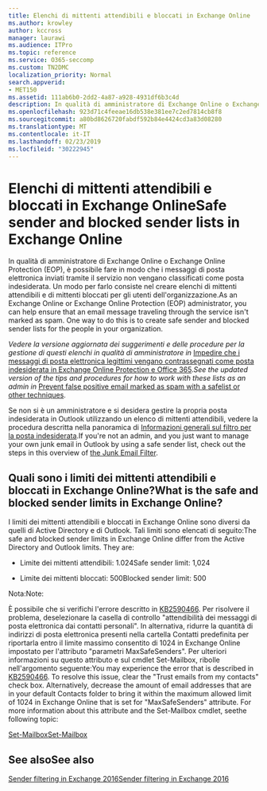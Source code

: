 ```yaml
---
title: Elenchi di mittenti attendibili e bloccati in Exchange Online
ms.author: krowley
author: kccross
manager: laurawi
ms.audience: ITPro
ms.topic: reference
ms.service: O365-seccomp
ms.custom: TN2DMC
localization_priority: Normal
search.appverid:
- MET150
ms.assetid: 111ab6b0-2dd2-4a87-a928-4931df6b3c4d
description: In qualità di amministratore di Exchange Online o Exchange Online Protection (EOP), è possibile fare in modo che i messaggi di posta elettronica inviati tramite il servizio non vengano classificati come posta indesiderata. Un modo per farlo consiste nel creare elenchi di mittenti attendibili e di mittenti bloccati per gli utenti dell'organizzazione.
ms.openlocfilehash: 923d71c4feeae16db538e381ee7c2ed7814cb8f8
ms.sourcegitcommit: a80bd8626720fabdf592b84e4424cd3a83d08280
ms.translationtype: MT
ms.contentlocale: it-IT
ms.lasthandoff: 02/23/2019
ms.locfileid: "30222945"
---
```

# <a name="safe-sender-and-blocked-sender-lists-in-exchange-online"></a><span data-ttu-id="4ee5d-104">Elenchi di mittenti attendibili e bloccati in Exchange Online</span><span class="sxs-lookup"><span data-stu-id="4ee5d-104">Safe sender and blocked sender lists in Exchange Online</span></span>

<span data-ttu-id="4ee5d-p102">In qualità di amministratore di Exchange Online o Exchange Online Protection (EOP), è possibile fare in modo che i messaggi di posta elettronica inviati tramite il servizio non vengano classificati come posta indesiderata. Un modo per farlo consiste nel creare elenchi di mittenti attendibili e di mittenti bloccati per gli utenti dell'organizzazione.</span><span class="sxs-lookup"><span data-stu-id="4ee5d-p102">As an Exchange Online or Exchange Online Protection (EOP) administrator, you can help ensure that an email message traveling through the service isn't marked as spam. One way to do this is to create safe sender and blocked sender lists for the people in your organization.</span></span> 
  
 <span data-ttu-id="4ee5d-107">*Vedere la versione aggiornata dei suggerimenti e delle procedure per la gestione di questi elenchi in qualità di amministratore in* [Impedire che i messaggi di posta elettronica legittimi vengano contrassegnati come posta indesiderata in Exchange Online Protection e Office 365](https://go.microsoft.com/fwlink/p/?LinkID=534224).</span><span class="sxs-lookup"><span data-stu-id="4ee5d-107">*See the updated version of the tips and procedures for how to work with these lists as an admin in* [Prevent false positive email marked as spam with a safelist or other techniques](https://go.microsoft.com/fwlink/p/?LinkID=534224).</span></span> 
  
<span data-ttu-id="4ee5d-108">Se non si è un amministratore e si desidera gestire la propria posta indesiderata in Outlook utilizzando un elenco di mittenti attendibili, vedere la procedura descritta nella panoramica di [Informazioni generali sul filtro per la posta indesiderata](https://go.microsoft.com/fwlink/?LinkId=817222).</span><span class="sxs-lookup"><span data-stu-id="4ee5d-108">If you're not an admin, and you just want to manage your own junk email in Outlook by using a safe sender list, check out the steps in this overview of [the Junk Email Filter](https://go.microsoft.com/fwlink/?LinkId=817222).</span></span> 
  
## <a name="what-is-the-safe-and-blocked-sender-limits-in-exchange-online"></a><span data-ttu-id="4ee5d-109">Quali sono i limiti dei mittenti attendibili e bloccati in Exchange Online?</span><span class="sxs-lookup"><span data-stu-id="4ee5d-109">What is the safe and blocked sender limits in Exchange Online?</span></span>

<span data-ttu-id="4ee5d-p103">I limiti dei mittenti attendibili e bloccati in Exchange Online sono diversi da quelli di Active Directory e di Outlook. Tali limiti sono elencati di seguito:</span><span class="sxs-lookup"><span data-stu-id="4ee5d-p103">The safe and blocked sender limits in Exchange Online differ from the Active Directory and Outlook limits. They are:</span></span>
  
- <span data-ttu-id="4ee5d-112">Limite dei mittenti attendibili: 1.024</span><span class="sxs-lookup"><span data-stu-id="4ee5d-112">Safe sender limit: 1,024</span></span>
    
- <span data-ttu-id="4ee5d-113">Limite dei mittenti bloccati: 500</span><span class="sxs-lookup"><span data-stu-id="4ee5d-113">Blocked sender limit: 500</span></span>
    
<span data-ttu-id="4ee5d-114">Nota:</span><span class="sxs-lookup"><span data-stu-id="4ee5d-114">Note:</span></span>
  
<span data-ttu-id="4ee5d-p104">È possibile che si verifichi l'errore descritto in [KB2590466](https://support.microsoft.com/help/2590466/you-receive-the-error-junk-e-mail-validation-error-in-outlook-web-app). Per risolvere il problema, deselezionare la casella di controllo "attendibilità dei messaggi di posta elettronica dai contatti personali". In alternativa, ridurre la quantità di indirizzi di posta elettronica presenti nella cartella Contatti predefinita per riportarla entro il limite massimo consentito di 1024 in Exchange Online impostato per l'attributo "parametri MaxSafeSenders". Per ulteriori informazioni su questo attributo e sul cmdlet Set-Mailbox, ribolle nell'argomento seguente:</span><span class="sxs-lookup"><span data-stu-id="4ee5d-p104">You may experience the error that is described in [KB2590466](https://support.microsoft.com/help/2590466/you-receive-the-error-junk-e-mail-validation-error-in-outlook-web-app). To resolve this issue, clear the "Trust emails from my contacts" check box. Alternatively, decrease the amount of email addresses that are in your default Contacts folder to bring it within the maximum allowed limit of 1024 in Exchange Online that is set for "MaxSafeSenders" attribute. For more information about this attribute and the Set-Mailbox cmdlet, seethe following topic:</span></span>
  
[<span data-ttu-id="4ee5d-119">Set-Mailbox</span><span class="sxs-lookup"><span data-stu-id="4ee5d-119">Set-Mailbox</span></span>](https://docs.microsoft.com/powershell/module/exchange/mailboxes/Set-Mailbox)
  
## <a name="see-also"></a><span data-ttu-id="4ee5d-120">See also</span><span class="sxs-lookup"><span data-stu-id="4ee5d-120">See also</span></span>

[<span data-ttu-id="4ee5d-121">Sender filtering in Exchange 2016</span><span class="sxs-lookup"><span data-stu-id="4ee5d-121">Sender filtering in Exchange 2016</span></span>](http://technet.microsoft.com/library/b833f864-ff10-46a0-a653-28fb9ba30896.aspx)

